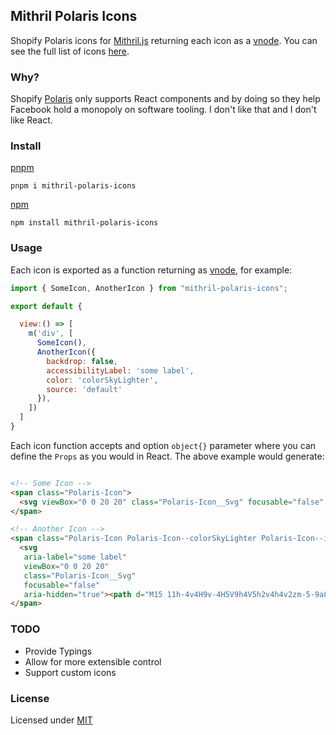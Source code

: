 ## Mithril Polaris Icons

Shopify Polaris icons for [Mithril.js](#) returning each icon as a [vnode](#). You can see the full list of icons [here](https://polaris-icons.shopify.com/).

### Why?

Shopify [Polaris](https://polaris.shopify.com/) only supports React components and by doing so they help Facebook hold a monopoly on software tooling. I don't like that and I don't like React.

### Install

[pnpm](https://pnpm.js.org/en/cli/install)

```cli
pnpm i mithril-polaris-icons
```

[npm](https://www.npmjs.com/)

```cli
npm install mithril-polaris-icons
```

### Usage

Each icon is exported as a function returning as [vnode](#), for example:

```javascript
import { SomeIcon, AnotherIcon } from "mithril-polaris-icons";

export default {

  view:() => [
    m('div', [
      SomeIcon(),
      AnotherIcon({
        backdrop: false,
        accessibilityLabel: 'some label',
        color: 'colorSkyLighter',
        source: 'default'
      }),
    ])
  ]
}

```

Each icon function accepts and option `object{}` parameter where you can define the `Props` as you would in React. The above example would generate:

```html

<!-- Some Icon -->
<span class="Polaris-Icon">
  <svg viewBox="0 0 20 20" class="Polaris-Icon__Svg" focusable="false" aria-hidden="true"><path d="M15 11h-4v4H9v-4H5V9h4V5h2v4h4v2zm-5-9a8 8 0 1 0 0 16 8 8 0 0 0 0-16z" fill-rule="evenodd" /></svg>
</span>

<!-- Another Icon -->
<span class="Polaris-Icon Polaris-Icon--colorSkyLighter Polaris-Icon--isColored">
  <svg
   aria-label="some label"
   viewBox="0 0 20 20"
   class="Polaris-Icon__Svg"
   focusable="false"
   aria-hidden="true"><path d="M15 11h-4v4H9v-4H5V9h4V5h2v4h4v2zm-5-9a8 8 0 1 0 0 16 8 8 0 0 0 0-16z" fill-rule="evenodd" /></svg>
</span>
```

### TODO

- Provide Typings
- Allow for more extensible control
- Support custom icons

### License

Licensed under [MIT](#LICENCE)


